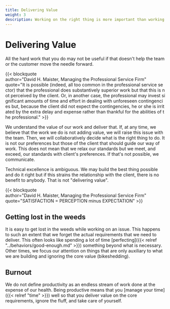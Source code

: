 ```yaml
---
title: Delivering Value
weight: 3
description: Working on the right thing is more important than working hard and long.
---
```


# Delivering Value

All the hard work that you do may not be useful if that doesn't help the team or the customer move the needle forward.

{{< blockquote author="David H. Maister, Managing the Professional Service Firm" quote="It is possible (indeed, all too common in the professional service sector) that the professional does substantively superior work but that this is not perceived by the client. Or, in another case, the professional may invest significant amounts of time and effort in dealing with unforeseen contingencies but, because the client did not expect the contingencies, he or she is irritated by the extra delay and expense rather than thankful for the abilities of the professional." >}}

We understand the value of our work and deliver that. If, at any time, we believe that the work we do is not adding value, we will raise this issue with the team. Then, we will collaboratively decide what is the right thing to do. It is not our preferences but those of the client that should guide our way of work. This does not mean that we relax our standards but we meet, and exceed, our standards with client's preferences. If that's not possible, we communicate.

Technical excellence is ambiguous. We may build the best thing possible and do it right but if this strains the relationship with the client, there is no benefit to anybody. That is not "delivering value".

{{< blockquote author="David H. Maister, Managing the Professional Service Firm" quote="SATISFACTION = PERCEPTION minus EXPECTATION" >}}



## Getting lost in the weeds

It is easy to get lost in the weeds while working on an issue. This happens to such an extent that we forget the actual requirements that we need to deliver. This often looks like spending a lot of time [perfecting]({{< relref "../behaviors/good-enough.md" >}}) something beyond what is necessary. Other times, we focus our attention on things that are only auxiliary to what we are building and ignoring the core value (bikeshedding).

## Burnout

We do not define productivity as an endless stream of work done at the expense of our health. Being productive means that you [manage your time]({{< relref "time" >}}) well so that you deliver value on the core requirements, ignore the fluff, and take care of yourself.

